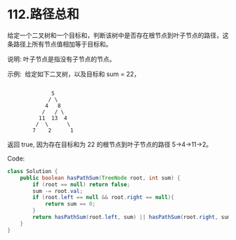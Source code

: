 # 112.路径总和
给定一个二叉树和一个目标和，判断该树中是否存在根节点到叶子节点的路径，这条路径上所有节点值相加等于目标和。

说明: 叶子节点是指没有子节点的节点。

示例: 
给定如下二叉树，以及目标和 sum = 22，
```

              5
             / \
            4   8
           /   / \
          11  13  4
         /  \      \
        7    2      1
```
返回 true, 因为存在目标和为 22 的根节点到叶子节点的路径 5->4->11->2。

Code:
```java
class Solution {
    public boolean hasPathSum(TreeNode root, int sum) {
        if (root == null) return false;
        sum -= root.val;
        if (root.left == null && root.right == null){
            return sum == 0;
        }    
        return hasPathSum(root.left, sum) || hasPathSum(root.right, sum);
    }
}
```